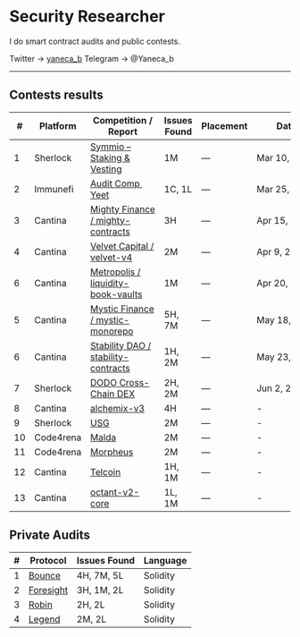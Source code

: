 # Security Researcher

I do smart contract audits and public contests.

Twitter → [yaneca_b](https://x.com/yaneca_b)
Telegram -> @Yaneca_b

---
## Contests results

| #  | Platform  | Competition / Report                                                                                       | Issues Found                                                                                                                                               | Placement                                                                                                                                            | Date         | Language     |          
| -- | --------- | ---------------------------------------------------------------------------------------------------------- | ---------------------------------------------------------------------------------------------------------------------------------------------------------- | ---------------------------------------------------------------------------------------------------------------------------------------------------- | ------------ | ------------ |    
| 1  | Sherlock  | [Symmio – Staking & Vesting](https://audits.sherlock.xyz/contests/838)                                     | 1M                                                                 | —                                                                                                                                                    | Mar 10, 2025 | Solidity     |          
| 2  | Immunefi  | [Audit Comp  Yeet](https://immunefi.com/audit-competition/audit-comp-yeet/leaderboard/)                   | 1C, 1L | —            | Mar 25, 2025 | Solidity |
| 3  | Cantina   | [Mighty Finance / mighty-contracts](https://cantina.xyz/competitions/616d8bb4-16ce-4ca9-9ce9-5b99d6e146ef) | 3H                                                                                                                         | —                                                                                                                                                    | Apr 15, 2025 | Solidity     |          
| 4 | Cantina   | [Velvet Capital / velvet-v4](https://cantina.xyz/competitions/8cf9c7a0-a7a6-446a-8577-1e2c254eb5a8)        | 2M                                                                                                                                      | —                                                                                                                                                    | Apr 9, 2025  | Solidity     |          
| 6 | Cantina   | [Metropolis / liquidity-book-vaults](https://cantina.xyz/competitions/076935b1-2706-48c6-bf0a-b3656aa24194)  | 1M                                                                                                                | —                                                                                                                                                    | Apr 20, 2025 | Solidity     |  
| 5 | Cantina   | [Mystic Finance / mystic-monorepo](https://cantina.xyz/competitions/c160af78-28f8-47f7-9926-889b3864c6d8)  | 5H, 7M                                                                                                                 | —                                                                                                                                                    | May 18, 2025 | Solidity     |        
| 6 | Cantina   | [Stability DAO / stability-contracts](https://cantina.xyz/competitions/e1c0be8d-0c3d-485a-a446-a582beb120b1)  | 1H, 2M                                                                                                                 | —                                                                                                                                                    | May 23, 2025 | Solidity     |     
| 7 | Sherlock   | [DODO Cross-Chain DEX](https://audits.sherlock.xyz/contests/991?filter=questions)  | 2H, 2M                                                                                                                 | —                                                                                                                                                    | Jun 2, 2025 | Solidity     |    
| 8 | Cantina   | [alchemix-v3](https://cantina.xyz/code/e68909e6-3491-4a94-a707-ecf0c89cf72a/overview)  | 4H                                                                                                              | —                                                                                                                                                    | - | Solidity     |  
| 9 | Sherlock   | [USG](https://audits.sherlock.xyz/contests/991?filter=questions)  | 2M                                                                                                                 | —                                                                                                                                                    | - | Solidity     |  
| 10 | Code4rena   | [Malda](https://audits.sherlock.xyz/contests/1029)  | 2M                                                                                                                 | —                                                                                                                                                    | - | Solidity     |  
| 11 | Code4rena   | [Morpheus](https://code4rena.com/audits/2025-08-morpheus)  | 2M                                                                                                                 | —                                                                                                                                                    | - | Solidity     |  
| 12 | Cantina   | [Telcoin](https://cantina.xyz/code/26d5255b-6f68-46cf-be55-81dd565d9d16/overview)  | 1H, 1M                                                                                                                | —                                                                                                                                                    | - | Solidity     |  
| 13 | Cantina   | [octant-v2-core](https://cantina.xyz/code/917d796b-48d0-41d0-bb40-be137b7d3db5/overview)  | 1L, 1M                                                                                                                | —                                                                                                                                                    | - | Solidity     |  


## Private Audits

| # | Protocol                  | Issues Found | Language |
| - | -------------------------- | ------------- | -------- |
| 1 | [Bounce](https://github.com/phage-security/audits/blob/main/2025-08-Bounce.pdf) | 4H, 7M, 5L        | Solidity |
| 2 | [Foresight](https://github.com/phage-security/audits/blob/main/2025-08-foresight.pdf)      | 3H, 1M, 2L        | Solidity |
| 3 | [Robin](https://github.com/phage-security/audits/blob/main/2025-09-robin.pdf) | 2H, 2L            | Solidity |
| 4 | [Legend](https://github.com/phage-security/audits/blob/main/2025-10-legend.pdf)| 2M, 2L        | Solidity |


